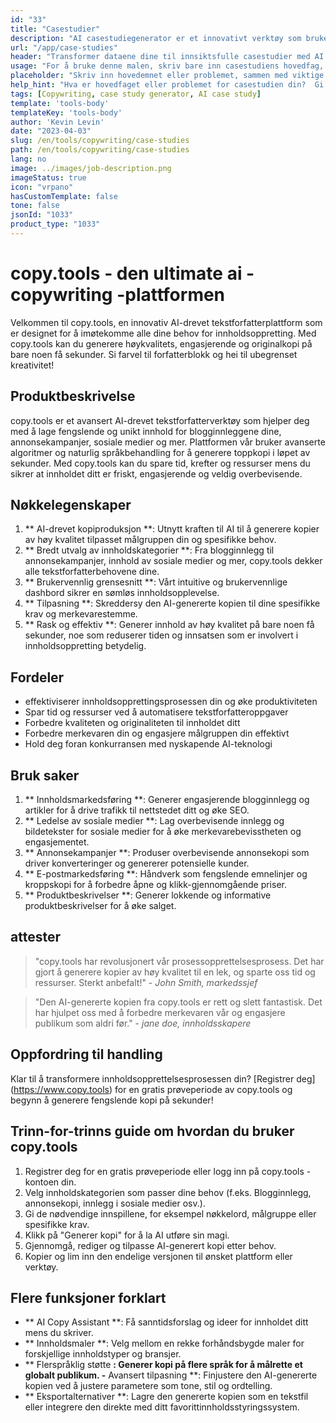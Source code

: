 ```yaml
---
id: "33"
title: "Casestudier"
description: "AI casestudiegenerator er et innovativt verktøy som bruker kunstig intelligens for å skape overbevisende casestudier.  Dette kraftige verktøyet hjelper deg med å generere godt strukturerte, engasjerende og informative casestudier basert på dine oppgitte data og nøkkelpunkter, og sparer deg tid og krefter i prosessen."
url: "/app/case-studies"
header: "Transformer dataene dine til innsiktsfulle casestudier med AI -assistanse."
usage: "For å bruke denne malen, skriv bare inn casestudiens hovedfag, nøkkelpunkter og eventuelle relevante data eller statistikk.  Dette verktøyet vil deretter generere en godt strukturert, fengslende og informativ casestudie basert på dine innspill."
placeholder: "Skriv inn hovedemnet eller problemet, sammen med viktige punkter og data du vil ta med i casestudien din, for eksempel: \ n \ nmain Emne: Forbedring av kundetilfredshet i en butikk \ n \ nkey Poeng: \ n \ n1.  Identifisere kundesmerter \ n2.  Implementering av effektive løsninger \ n3.  Evaluering av virkningen av endringene \ n \ ndata: Økning i gjennomsnittlig kundetilfredshetsvurdering fra 3,5 til 4,2 \ n \ nkeywords: detaljhandel, kundetilfredshet, forbedring"
help_hint: "Hva er hovedfaget eller problemet for casestudien din?  Gi viktige punkter, data eller statistikk du vil inkludere, og vi vil lage en omfattende casestudie basert på innspillene dine."
tags: [Copywriting, case study generator, AI case study]
template: 'tools-body'
templateKey: 'tools-body'
author: 'Kevin Levin'
date: "2023-04-03"
slug: /en/tools/copywriting/case-studies
path: /en/tools/copywriting/case-studies
lang: no
image: ../images/job-description.png
imageStatus: true
icon: "vrpano"
hasCustomTemplate: false
tone: false
jsonId: "1033"
product_type: "1033"
---
```

# copy.tools - den ultimate ai -copywriting -plattformen

Velkommen til copy.tools, en innovativ AI-drevet tekstforfatterplattform som er designet for å imøtekomme alle dine behov for innholdsoppretting.  Med copy.tools kan du generere høykvalitets, engasjerende og originalkopi på bare noen få sekunder.  Si farvel til forfatterblokk og hei til ubegrenset kreativitet!

## Produktbeskrivelse

copy.tools er et avansert AI-drevet tekstforfatterverktøy som hjelper deg med å lage fengslende og unikt innhold for blogginnleggene dine, annonsekampanjer, sosiale medier og mer.  Plattformen vår bruker avanserte algoritmer og naturlig språkbehandling for å generere toppkopi i løpet av sekunder.  Med copy.tools kan du spare tid, krefter og ressurser mens du sikrer at innholdet ditt er friskt, engasjerende og veldig overbevisende.

## Nøkkelegenskaper

1. ** AI-drevet kopiproduksjon **: Utnytt kraften til AI til å generere kopier av høy kvalitet tilpasset målgruppen din og spesifikke behov.
 2. ** Bredt utvalg av innholdskategorier **: Fra blogginnlegg til annonsekampanjer, innhold av sosiale medier og mer, copy.tools dekker alle tekstforfatterbehovene dine.
 3. ** Brukervennlig grensesnitt **: Vårt intuitive og brukervennlige dashbord sikrer en sømløs innholdsopplevelse.
 4. ** Tilpasning **: Skreddersy den AI-genererte kopien til dine spesifikke krav og merkevarestemme.
 5. ** Rask og effektiv **: Generer innhold av høy kvalitet på bare noen få sekunder, noe som reduserer tiden og innsatsen som er involvert i innholdsoppretting betydelig.

## Fordeler

- effektiviserer innholdsopprettingsprosessen din og øke produktiviteten
 - Spar tid og ressurser ved å automatisere tekstforfatteroppgaver
 - Forbedre kvaliteten og originaliteten til innholdet ditt
 - Forbedre merkevaren din og engasjere målgruppen din effektivt
 - Hold deg foran konkurransen med nyskapende AI-teknologi

## Bruk saker

1. ** Innholdsmarkedsføring **: Generer engasjerende blogginnlegg og artikler for å drive trafikk til nettstedet ditt og øke SEO.
 2. ** Ledelse av sosiale medier **: Lag overbevisende innlegg og bildetekster for sosiale medier for å øke merkevarebevisstheten og engasjementet.
 3. ** Annonsekampanjer **: Produser overbevisende annonsekopi som driver konverteringer og genererer potensielle kunder.
 4. ** E-postmarkedsføring **: Håndverk som fengslende emnelinjer og kroppskopi for å forbedre åpne og klikk-gjennomgående priser.
 5. ** Produktbeskrivelser **: Generer lokkende og informative produktbeskrivelser for å øke salget.

## attester

> "copy.tools har revolusjonert vår prosessopprettelsesprosess. Det har gjort å generere kopier av høy kvalitet til en lek, og sparte oss tid og ressurser. Sterkt anbefalt!"  - _John Smith, markedssjef_

> "Den AI-genererte kopien fra copy.tools er rett og slett fantastisk. Det har hjulpet oss med å forbedre merkevaren vår og engasjere publikum som aldri før."  - _jane doe, innholdsskapere_

## Oppfordring til handling

Klar til å transformere innholdsopprettelsesprosessen din?  [Registrer deg] (https://www.copy.tools) for en gratis prøveperiode av copy.tools og begynn å generere fengslende kopi på sekunder!

## Trinn-for-trinns guide om hvordan du bruker copy.tools

1. Registrer deg for en gratis prøveperiode eller logg inn på copy.tools -kontoen din.
 2. Velg innholdskategorien som passer dine behov (f.eks. Blogginnlegg, annonsekopi, innlegg i sosiale medier osv.).
 3. Gi de nødvendige innspillene, for eksempel nøkkelord, målgruppe eller spesifikke krav.
 4. Klikk på "Generer kopi" for å la AI utføre sin magi.
 5. Gjennomgå, rediger og tilpasse AI-generert kopi etter behov.
 6. Kopier og lim inn den endelige versjonen til ønsket plattform eller verktøy.

## Flere funksjoner forklart

- ** AI Copy Assistant **: Få sanntidsforslag og ideer for innholdet ditt mens du skriver.
 - ** Innholdsmaler **: Velg mellom en rekke forhåndsbygde maler for forskjellige innholdstyper og bransjer.
 - ** Flerspråklig støtte **: Generer kopi på flere språk for å målrette et globalt publikum.
 -** Avansert tilpasning **: Finjustere den AI-genererte kopien ved å justere parametere som tone, stil og ordtelling.
 - ** Eksportalternativer **: Lagre den genererte kopien som en tekstfil eller integrere den direkte med ditt favorittinnholdsstyringssystem.
